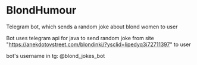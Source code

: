 # BlondHumour
Telegram bot, which sends a random joke about blond women to user

Bot uses telegram api for java to send random joke from site "https://anekdotovstreet.com/blondinki/?ysclid=lipedyq3i72711397" to user

bot's username in tg: @blond_jokes_bot
